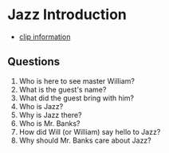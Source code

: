 # Jazz Introduction
- [clip information](https://github.com/crazcalm/oral-english/blob/master/clips/jazz_introduction.md)

## Questions
1. Who is here to see master William?
2. What is the guest's name?
3. What did the guest bring with him?
4. Who is Jazz?
5. Why is Jazz there?
6. Who is Mr. Banks?
7. How did Will (or William) say hello to Jazz?
8. Why should Mr. Banks care about Jazz?